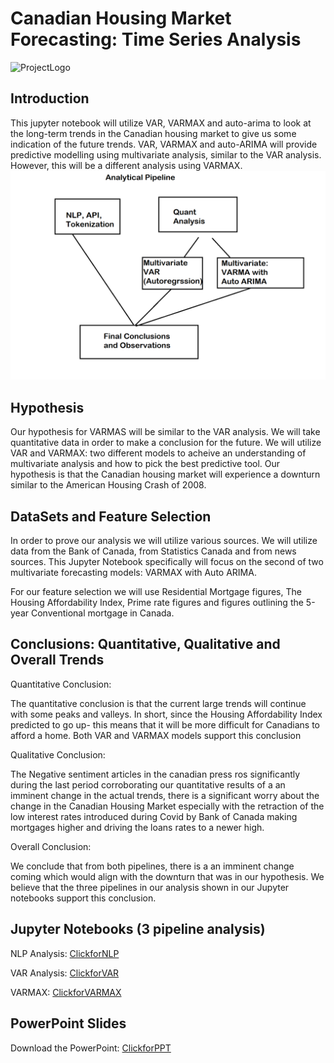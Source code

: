 # Canadian Housing Market Forecasting: Time Series Analysis

![ProjectLogo](/Resources/2.png)
## Introduction
This jupyter notebook will utilize VAR, VARMAX and auto-arima to look at the long-term trends in the Canadian housing market to give us some indication of the future trends. VAR, VARMAX and auto-ARIMA will provide predictive modelling using multivariate analysis, similar to the VAR analysis. However, this will be a different analysis using VARMAX.
![PipeLine](/Resources/Images/AnalyticalPipeline.png)
 
## Hypothesis
Our hypothesis for VARMAS will be similar to the VAR analysis. We will take quantitative data in order to make a conclusion for the future. We will utilize VAR and VARMAX: two different models to acheive an understanding of multivariate analysis and how to pick the best predictive tool. Our hypothesis is that the Canadian housing market will experience a downturn similar to the American Housing Crash of 2008.

## DataSets and Feature Selection
In order to prove our analysis we will utilize various sources. We will utilize data from the Bank of Canada, from Statistics Canada and from news sources. This Jupyter Notebook specifically will focus on the second of two multivariate forecasting models: VARMAX with Auto ARIMA.

For our feature selection we will use Residential Mortgage figures, The Housing Affordability Index, Prime rate figures and figures outlining the 5-year Conventional mortgage in Canada.

## Conclusions: Quantitative, Qualitative and Overall Trends

Quantitative Conclusion:  

The quantitative conclusion is that the current large trends will continue with some peaks and valleys. In short, since the Housing Affordability Index predicted to go up- this means that it will be more difficult for Canadians to afford a home. Both VAR and VARMAX models support this conclusion

Qualitative Conclusion:

The Negative sentiment articles in the canadian press ros significantly during the last period corroborating our quantitative results of a an imminent change in the actual trends, there is a significant worry about the change in the Canadian Housing Market especially with the retraction of the low interest rates introduced during Covid by Bank of Canada making mortgages higher and driving the loans rates to a newer high.

Overall Conclusion: 

We conclude that from both pipelines, there is a an imminent change coming which would align with the downturn that was in our hypothesis. We believe that the three pipelines in our analysis shown in our Jupyter notebooks support this conclusion. 

## Jupyter Notebooks (3 pipeline analysis) 

NLP Analysis: [ClickforNLP](https://github.com/benjaminweymouth/-fintech-project2-machine-learning/blob/main/Python%20Code/NLP%20Qualitative%20Analysis.ipynb) 

VAR Analysis: [ClickforVAR](https://github.com/benjaminweymouth/-fintech-project2-machine-learning/blob/main/Python%20Code/NLP%20Qualitative%20Analysis.ipynb) 

VARMAX: [ClickforVARMAX](https://github.com/benjaminweymouth/-fintech-project2-machine-learning/blob/main/Python%20Code/Vector%20Autoregression_Multivariate%20Time%20Series.ipynb) 

## PowerPoint Slides 

Download the PowerPoint: [ClickforPPT](https://github.com/benjaminweymouth/-fintech-project2-machine-learning/blob/main/Resources/Project%202_Group%202_Canadian%20Housing%20Markets%20.pptx?raw=true) 




